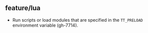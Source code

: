 ## feature/lua

* Run scripts or load modules that are specified in the `TT_PRELOAD`
  environment variable (gh-7714).
